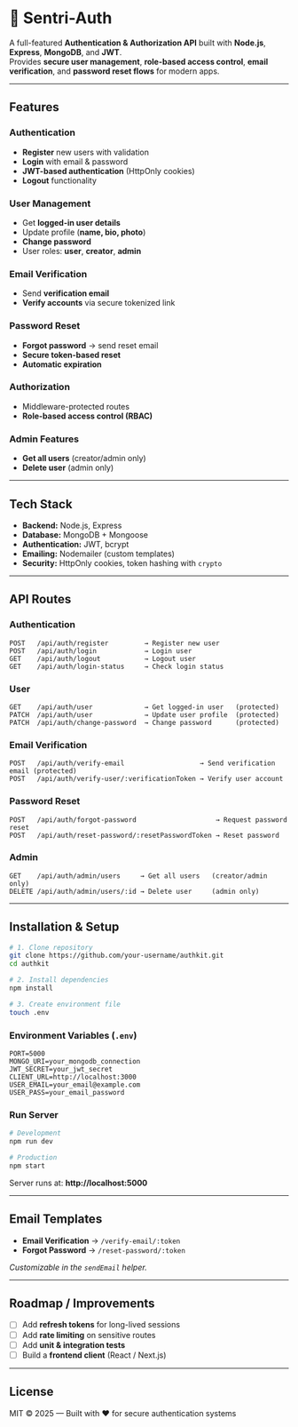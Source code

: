 # 🔐 Sentri-Auth

A full-featured **Authentication & Authorization API** built with **Node.js**, **Express**, **MongoDB**, and **JWT**.  
Provides **secure user management**, **role-based access control**, **email verification**, and **password reset flows** for modern apps.

---

## Features

### Authentication
- **Register** new users with validation  
- **Login** with email & password  
- **JWT-based authentication** (HttpOnly cookies)  
- **Logout** functionality  

### User Management
- Get **logged-in user details**  
- Update profile (**name, bio, photo**)  
- **Change password**  
- User roles: **user**, **creator**, **admin**  

### Email Verification
- Send **verification email**  
- **Verify accounts** via secure tokenized link  

### Password Reset
- **Forgot password** → send reset email  
- **Secure token-based reset**  
- **Automatic expiration**  

### Authorization
- Middleware-protected routes  
- **Role-based access control (RBAC)**  

### Admin Features
- **Get all users** (creator/admin only)  
- **Delete user** (admin only)  

---

## Tech Stack

- **Backend:** Node.js, Express  
- **Database:** MongoDB + Mongoose  
- **Authentication:** JWT, bcrypt  
- **Emailing:** Nodemailer (custom templates)  
- **Security:** HttpOnly cookies, token hashing with `crypto`  

---

## API Routes

### **Authentication**
```
POST   /api/auth/register         → Register new user
POST   /api/auth/login            → Login user
GET    /api/auth/logout           → Logout user
GET    /api/auth/login-status     → Check login status
```

### **User**
```
GET    /api/auth/user             → Get logged-in user   (protected)
PATCH  /api/auth/user             → Update user profile  (protected)
PATCH  /api/auth/change-password  → Change password      (protected)
```

### **Email Verification**
```
POST   /api/auth/verify-email                   → Send verification email (protected)
POST   /api/auth/verify-user/:verificationToken → Verify user account
```

### **Password Reset**
```
POST   /api/auth/forgot-password                    → Request password reset
POST   /api/auth/reset-password/:resetPasswordToken → Reset password
```

### **Admin**
```
GET    /api/auth/admin/users     → Get all users   (creator/admin only)
DELETE /api/auth/admin/users/:id → Delete user     (admin only)
```

---

## Installation & Setup

```bash
# 1. Clone repository
git clone https://github.com/your-username/authkit.git
cd authkit

# 2. Install dependencies
npm install

# 3. Create environment file
touch .env
```

### **Environment Variables (`.env`)**

```env
PORT=5000
MONGO_URI=your_mongodb_connection
JWT_SECRET=your_jwt_secret
CLIENT_URL=http://localhost:3000
USER_EMAIL=your_email@example.com
USER_PASS=your_email_password
```

### **Run Server**

```bash
# Development
npm run dev

# Production
npm start
```

Server runs at: **http://localhost:5000**

---

## Email Templates

- **Email Verification** → `/verify-email/:token`
- **Forgot Password** → `/reset-password/:token`

_Customizable in the `sendEmail` helper._

---

## Roadmap / Improvements

- [ ] Add **refresh tokens** for long-lived sessions
- [ ] Add **rate limiting** on sensitive routes
- [ ] Add **unit & integration tests**
- [ ] Build a **frontend client** (React / Next.js)

---

## License

MIT © 2025 — Built with ❤️ for secure authentication systems
